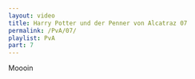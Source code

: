 ```yaml
---
layout: video
title: Harry Potter und der Penner von Alcatraz 07
permalink: /PvA/07/
playlist: PvA
part: 7
---
```

Moooin

